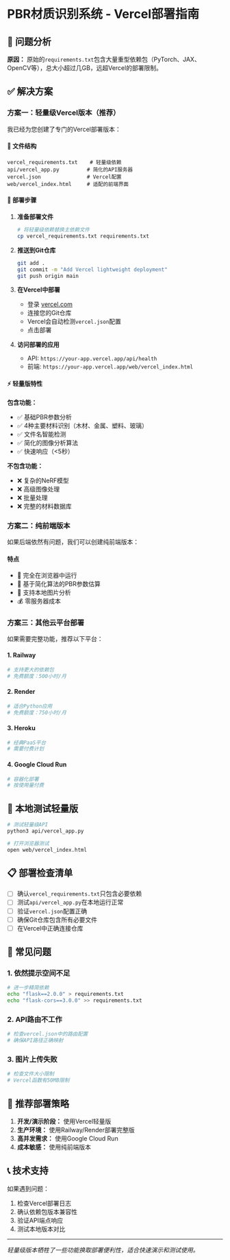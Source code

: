 # PBR材质识别系统 - Vercel部署指南

## 🚨 问题分析

**原因：** 原始的`requirements.txt`包含大量重型依赖包（PyTorch、JAX、OpenCV等），总大小超过几GB，远超Vercel的部署限制。

## ✅ 解决方案

### 方案一：轻量级Vercel版本（推荐）

我已经为您创建了专门的Vercel部署版本：

#### 📁 文件结构
```
vercel_requirements.txt    # 轻量级依赖
api/vercel_app.py         # 简化的API服务器
vercel.json               # Vercel配置
web/vercel_index.html     # 适配的前端界面
```

#### 🚀 部署步骤

1. **准备部署文件**
   ```bash
   # 将轻量级依赖替换主依赖文件
   cp vercel_requirements.txt requirements.txt
   ```

2. **推送到Git仓库**
   ```bash
   git add .
   git commit -m "Add Vercel lightweight deployment"
   git push origin main
   ```

3. **在Vercel中部署**
   - 登录 [vercel.com](https://vercel.com)
   - 连接您的Git仓库
   - Vercel会自动检测`vercel.json`配置
   - 点击部署

4. **访问部署的应用**
   - API: `https://your-app.vercel.app/api/health`
   - 前端: `https://your-app.vercel.app/web/vercel_index.html`

#### ⚡ 轻量版特性

**包含功能：**
- ✅ 基础PBR参数分析
- ✅ 4种主要材料识别（木材、金属、塑料、玻璃）
- ✅ 文件名智能检测
- ✅ 简化的图像分析算法
- ✅ 快速响应（<5秒）

**不包含功能：**
- ❌ 复杂的NeRF模型
- ❌ 高级图像处理
- ❌ 批量处理
- ❌ 完整的材料数据库

### 方案二：纯前端版本

如果后端依然有问题，我们可以创建纯前端版本：

#### 特点
- 🚀 完全在浏览器中运行
- 📱 基于简化算法的PBR参数估算
- 🎯 支持本地图片分析
- 💰 零服务器成本

### 方案三：其他云平台部署

如果需要完整功能，推荐以下平台：

#### 1. Railway
```bash
# 支持更大的依赖包
# 免费额度：500小时/月
```

#### 2. Render
```bash
# 适合Python应用
# 免费额度：750小时/月
```

#### 3. Heroku
```bash
# 经典PaaS平台
# 需要付费计划
```

#### 4. Google Cloud Run
```bash
# 容器化部署
# 按使用量付费
```

## 🔧 本地测试轻量版

```bash
# 测试轻量级API
python3 api/vercel_app.py

# 打开浏览器测试
open web/vercel_index.html
```

## 📋 部署检查清单

- [ ] 确认`vercel_requirements.txt`只包含必要依赖
- [ ] 测试`api/vercel_app.py`在本地运行正常
- [ ] 验证`vercel.json`配置正确
- [ ] 确保Git仓库包含所有必要文件
- [ ] 在Vercel中正确连接仓库

## 🐛 常见问题

### 1. 依然提示空间不足
```bash
# 进一步精简依赖
echo "flask==2.0.0" > requirements.txt
echo "flask-cors==3.0.0" >> requirements.txt
```

### 2. API路由不工作
```bash
# 检查vercel.json中的路由配置
# 确保API路径正确映射
```

### 3. 图片上传失败
```bash
# 检查文件大小限制
# Vercel函数有50MB限制
```

## 🎯 推荐部署策略

1. **开发/演示阶段：** 使用Vercel轻量版
2. **生产环境：** 使用Railway/Render部署完整版
3. **高并发需求：** 使用Google Cloud Run
4. **成本敏感：** 使用纯前端版本

## 📞 技术支持

如果遇到问题：
1. 检查Vercel部署日志
2. 确认依赖包版本兼容性
3. 验证API端点响应
4. 测试本地版本对比

---
*轻量级版本牺牲了一些功能换取部署便利性，适合快速演示和测试使用。*